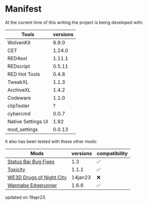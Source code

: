 # Manifest

At the current time of this writing the project is being developed with:

| Tools                    | versions |
|--------------------------|----------|
| WolvenKit                | 8.9.0    |
| CET                      | 1.24.0   |
| RED4ext                  | 1.11.1   |
| REDscript                | 0.5.11   |
| RED Hot Tools            | 0.4.8    |
| TweakXL                  | 1.1.3    |
| ArchiveXL                | 1.4.2    |
| Codeware                 | 1.1.0    |
| clipTester               | ?        |
| cybercmd                 | 0.0.7    |
| Native Settings UI       | 1.92     |
| mod_settings             | 0.0.13   |

It also has been tested with these other mods:

| Mods                     | versions| compatibility |
|--------------------------|---------|---------------|
| [Status Bar Bug Fixes](https://www.nexusmods.com/cyberpunk2077/mods/4316)     | 1.3     | ✅            |
| [Toxicity](https://www.nexusmods.com/cyberpunk2077/mods/4317)                 | 1.1.1   | ✅            |
| [WE3D Drugs of Night City](https://www.nexusmods.com/cyberpunk2077/mods/4407) | 14jan23 | ❌            |
| [Wannabe Edgerunner](https://www.nexusmods.com/cyberpunk2077/mods/5646)       | 1.6.6   | ✅            |

updated on 19apr23.
